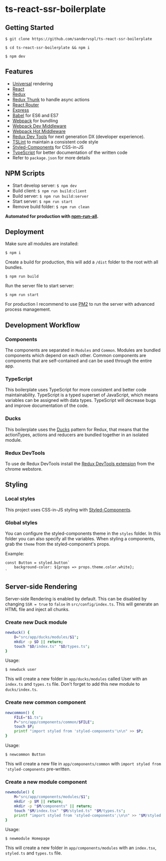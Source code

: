 # ts-react-ssr-boilerplate

## Getting Started
```
$ git clone https://github.com/sandervspl/ts-react-ssr-boilerplate
```

```
$ cd ts-react-ssr-boilerplate && npm i
```

```
$ npm dev
```

## Features
* [Universal](https://medium.com/@mjackson/universal-javascript-4761051b7ae9) rendering
* [React](https://github.com/facebook/react)
* [Redux](https://github.com/rackt/redux)
* [Redux Thunk](https://github.com/gaearon/redux-thunk) to handle async actions
* [React Router](https://github.com/rackt/react-router)
* [Express](http://expressjs.com)
* [Babel](http://babeljs.io) for ES6 and ES7
* [Webpack](http://webpack.github.io) for bundling
* [Webpack Dev Middleware](http://webpack.github.io/docs/webpack-dev-middleware.html)
* [Webpack Hot Middleware](https://github.com/glenjamin/webpack-hot-middleware)
* [Redux Dev Tools](https://github.com/gaearon/redux-devtools) for next generation DX (developer experience).
* [TSLint](https://palantir.github.io/tslint/) to maintain a consistent code style
* [Styled-Components](https://github.com/styled-components/styled-components/) for CSS-in-JS
* [TypeScript](https://github.com/Microsoft/TypeScript) for better documentation of the written code
* Refer to `package.json` for more details

## NPM Scripts
* Start develop server: `$ npm dev`
* Build client: `$ npm run build:client`
* Build server: `$ npm run build:server`
* Start server: `$ npm run start`
* Remove build folder: `$ npm run clean`

**Automated for production with [npm-run-all](https://github.com/mysticatea/npm-run-all).**

## Deployment
Make sure all modules are installed:  
```
$ npm i
```

Create a build for production, this will add a `/dist` folder to the root with all bundles.  
```
$ npm run build
```

Run the server file to start server:
```
$ npm run start
```

For production I recommend to use [PM2](http://pm2.keymetrics.io/) to run the server with advanced process management.

## Development Workflow
### Components
The components are separated in `Modules` and `Common`. Modules are bundled components which depend on each other. Common components are components that are self-contained and can be used through the entire app.

### TypeScript
This boilerplate uses TypeScript for more consistent and better code maintainability. TypeScript is a typed superset of JavaScript, which means variables can be assigned with data types. TypeScript will decrease bugs and improve documentation of the code.

### Ducks
This boilerplate uses the [Ducks](https://github.com/erikras/ducks-modular-redux) pattern for Redux, that means that the actionTypes, actions and reducers are bundled together in an isolated module.

### Redux DevTools
To use de Redux DevTools install the [Redux DevTools extension](https://chrome.google.com/webstore/detail/redux-devtools/lmhkpmbekcpmknklioeibfkpmmfibljd) from the chrome webstore.

## Styling
### Local styles
This project uses CSS-in-JS styling with [Styled-Components](https://github.com/styled-components/styled-components/).

### Global styles
You can configure the styled-components theme in the `styles` folder. In this folder you can also specify all the variables. When styling a components, grab the `theme` from the styled-component's props.

Example:
```
const Button = styled.button`
    background-color: ${props => props.theme.color.white};
`
```

## Server-side Rendering
Server-side Rendering is enabled by default. This can be disabled by changing `SSR = true` to `false` in `src/config/index.ts`. This will generate an HTML file and inject all chunks.

### Create new Duck module
```bash
newduck() {
    D="src/app/ducks/modules/$1";
    mkdir -p $D || return;
    touch "$D/index.ts" "$D/types.ts";
}
```
Usage:
```
$ newduck user
```
This will create a new folder in `app/ducks/modules` called User with an `index.ts` and `types.ts` file.
Don't forget to add this new module to `ducks/index.ts`.

### Create new common component
```bash
newcommon() {
    FILE="$1.ts";
    P="src/app/components/common/$FILE";
    touch $P;
    printf "import styled from 'styled-components'\n\n" >> $P;
}
```
Usage:
```
$ newcommon Button
```
This will create a new file in `app/components/common` with `import styled from 'styled-components` pre-written.

### Create a new module component
```bash
newmodule() {
    M="src/app/components/modules/$1";
    mkdir -p $M || return;
    mkdir -p "$M/components" || return;
    touch "$M/index.tsx" "$M/styled.ts" "$M/types.ts";
    printf "import styled from 'styled-components';\n\n" >> "$M/styled.ts";
}
```
Usage:
```
$ newmodule Homepage
```
This will create a new folder in `app/components/modules` with an `index.tsx`, `styled.ts` and `types.ts` file.
